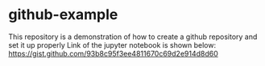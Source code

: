 # github-example
This repository is a demonstration of how to create a github repository and set it up properly
Link of the jupyter notebook is shown below:
https://gist.github.com/93b8c95f3ee4811670c69d2e914d8d60

